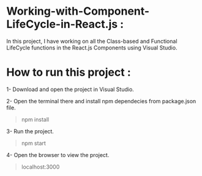 # Working-with-Component-LifeCycle-in-React.js :

In this project, I have working on all the Class-based and Functional LifeCycle functions in the React.js Components using Visual Studio.

# How to run this project :

1- Download and open the project in Visual Studio.

2- Open the terminal there and install npm dependecies from package.json file.
> npm install

3- Run the project.
> npm start

4- Open the browser to view the project.
> localhost:3000
